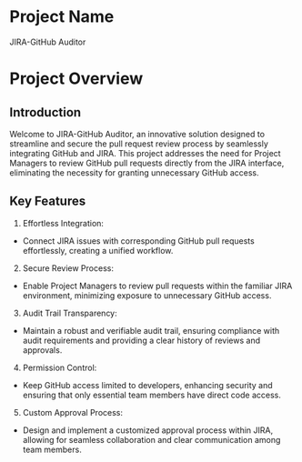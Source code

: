 # Project Name
JIRA-GitHub Auditor

# Project Overview
## Introduction

Welcome to JIRA-GitHub Auditor, an innovative solution designed to streamline and secure the pull request review process by seamlessly integrating GitHub and JIRA. This project addresses the need for Project Managers to review GitHub pull requests directly from the JIRA interface, eliminating the necessity for granting unnecessary GitHub access.

## Key Features

1. Effortless Integration:
- Connect JIRA issues with corresponding GitHub pull requests effortlessly, creating a unified workflow.

2. Secure Review Process:
- Enable Project Managers to review pull requests within the familiar JIRA environment, minimizing exposure to unnecessary GitHub access.

3. Audit Trail Transparency:
- Maintain a robust and verifiable audit trail, ensuring compliance with audit requirements and providing a clear history of reviews and approvals.

4. Permission Control:
- Keep GitHub access limited to developers, enhancing security and ensuring that only essential team members have direct code access.

5. Custom Approval Process:
- Design and implement a customized approval process within JIRA, allowing for seamless collaboration and clear communication among team members.



